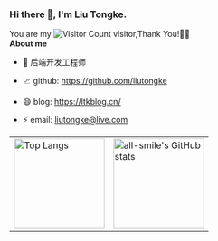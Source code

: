 ### Hi there 👋, I'm Liu Tongke.
You are my ![Visitor Count](https://profile-counter.glitch.me/all-smile/count.svg) visitor,Thank You!🎉🎉<br >
**About me**

- 💼 后端开发工程师

- 📈 github: https://github.com/liutongke

- 😄 blog: https://ltkblog.cn/

- ⚡ email: liutongke@live.com


<table border="0">
<tr>
<td valign="top">
<img src="https://github-readme-stats.vercel.app/api/top-langs/?username=liutongke&layout=compact" alt="Top Langs" height="160" />
</td>
<td valign="top">
<img src="https://github-readme-stats.vercel.app/api?username=liutongke&show_icons=true" alt="all-smile's GitHub stats" height="160" />
</td>
</tr>
</table>
